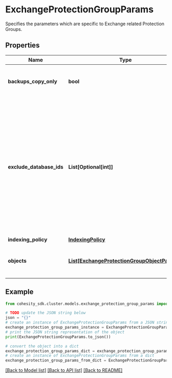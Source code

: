 # ExchangeProtectionGroupParams

Specifies the parameters which are specific to Exchange related Protection Groups.

## Properties

Name | Type | Description | Notes
------------ | ------------- | ------------- | -------------
**backups_copy_only** | **bool** | Specifies whether the backups should be copy-only. | [optional] 
**exclude_database_ids** | **List[Optional[int]]** | Specifies the list of IDs of the databases to not be protected by this Protection Group. This can be used to ignore specific databases under Exchange Server/DAG which has been included for protection. | [optional] 
**indexing_policy** | [**IndexingPolicy**](IndexingPolicy.md) |  | [optional] 
**objects** | [**List[ExchangeProtectionGroupObjectParams]**](ExchangeProtectionGroupObjectParams.md) | Specifies the list of object ids to be protected. | 

## Example

```python
from cohesity_sdk.cluster.models.exchange_protection_group_params import ExchangeProtectionGroupParams

# TODO update the JSON string below
json = "{}"
# create an instance of ExchangeProtectionGroupParams from a JSON string
exchange_protection_group_params_instance = ExchangeProtectionGroupParams.from_json(json)
# print the JSON string representation of the object
print(ExchangeProtectionGroupParams.to_json())

# convert the object into a dict
exchange_protection_group_params_dict = exchange_protection_group_params_instance.to_dict()
# create an instance of ExchangeProtectionGroupParams from a dict
exchange_protection_group_params_from_dict = ExchangeProtectionGroupParams.from_dict(exchange_protection_group_params_dict)
```
[[Back to Model list]](../README.md#documentation-for-models) [[Back to API list]](../README.md#documentation-for-api-endpoints) [[Back to README]](../README.md)


